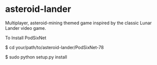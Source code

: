 asteroid-lander
===============

Multiplayer, asteroid-mining themed game inspired by the classic Lunar Lander video game.

To Install PodSixNet

$ cd your/path/to/asteroid-lander/PodSixNet-78

$ sudo python setup.py install
